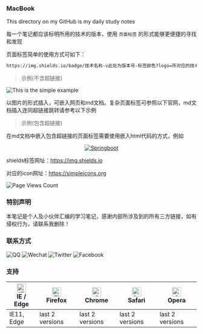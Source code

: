 ### MacBook
This directory on my GitHub is my daily study notes

每一个笔记都应该标明所用的技术的版本，使用 `页面标签` 的形式能够更便捷的寻找和发现

页面标签简单的使用方式可如下：

```txt
https://img.shields.io/badge/技术名称-v此处为版本号-标签颜色?logo=所对应的技术logo
```

> 示例(不含超链接)

![This is the simple example](https://img.shields.io/badge/MacBook-v0.1.0-blue?logo=java) 

以图片的形式插入，可嵌入网页和md文档。复杂页面标签可参照以下官网，md文档插入连同超链接跳转请参考以下示例

> 示例(包含超链接)

在md文档中嵌入包含超链接的页面标签需要使用嵌入html代码的方式，例如

<p align = "center">
    <a target="_blank" href="https://docs.spring.io/spring-boot/docs/current/api/">
    	<img src = "https://img.shields.io/badge/Springboot-v2.3.4-blue?logo=spring" alt = "Springboot"/>
    </a>
</p>

shields标签网址：https://img.shields.io

对应的icon网址：https://simpleicons.org

![Page Views Count](https://badges.toozhao.com/badges/01ETFADJ4NJFQTMEJ7DBVXXEPY/green.svg) 

### 特别声明

本笔记是个人及小伙伴汇编的学习笔记，感谢内部所涉及到的所有三方链接，如有侵权行为，请联系我删除！

### 联系方式

![QQ](https://img.shields.io/badge/QQ-2895110093-orange) ![Wechat](https://img.shields.io/badge/Wechat-T2895110093-pink) ![Twitter](https://img.shields.io/badge/Twitter-2895110093@qq.com-purple?logo=Twitter) ![Facebook](https://img.shields.io/badge/Facebook-2895110093@qq.com-purple?logo=Facebook)

### 支持
<table>
<thead>
<tr>
<th><a href="http://godban.github.io/browsers-support-badges/" rel="nofollow"><img src="https://raw.githubusercontent.com/alrra/browser-logos/master/src/edge/edge_48x48.png" alt="IE / Edge" width="24px" height="24px" style="max-width:100%;"></a><br>IE / Edge</th>
<th><a href="http://godban.github.io/browsers-support-badges/" rel="nofollow"><img src="https://raw.githubusercontent.com/alrra/browser-logos/master/src/firefox/firefox_48x48.png" alt="Firefox" width="24px" height="24px" style="max-width:100%;"></a><br>Firefox</th>
<th><a href="http://godban.github.io/browsers-support-badges/" rel="nofollow"><img src="https://raw.githubusercontent.com/alrra/browser-logos/master/src/chrome/chrome_48x48.png" alt="Chrome" width="24px" height="24px" style="max-width:100%;"></a><br>Chrome</th>
<th><a href="http://godban.github.io/browsers-support-badges/" rel="nofollow"><img src="https://raw.githubusercontent.com/alrra/browser-logos/master/src/safari/safari_48x48.png" alt="Safari" width="24px" height="24px" style="max-width:100%;"></a><br>Safari</th>
<th><a href="http://godban.github.io/browsers-support-badges/" rel="nofollow"><img src="https://raw.githubusercontent.com/alrra/browser-logos/master/src/opera/opera_48x48.png" alt="Opera" width="24px" height="24px" style="max-width:100%;"></a><br>Opera</th>
</tr>
</thead>
<tbody>
<tr>
<td>IE11, Edge</td>
<td>last 2 versions</td>
<td>last 2 versions</td>
<td>last 2 versions</td>
<td>last 2 versions</td>
</tr>
</tbody>
</table>

